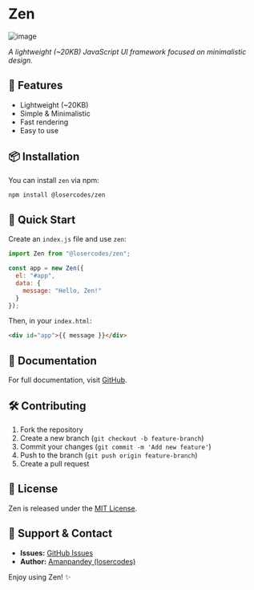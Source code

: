 # Zen

![image](https://github.com/user-attachments/assets/a6c8d327-3afa-45c4-ac21-2edf172da0eb)
 
*A lightweight (~20KB) JavaScript UI framework focused on minimalistic design.*

## 🚀 Features
- Lightweight (~20KB)
- Simple & Minimalistic
- Fast rendering
- Easy to use

## 📦 Installation
You can install `zen` via npm:

```sh
npm install @losercodes/zen
```

## 🚀 Quick Start

Create an `index.js` file and use `zen`:

```js
import Zen from "@losercodes/zen";

const app = new Zen({
  el: "#app",
  data: {
    message: "Hello, Zen!"
  }
});
```

Then, in your `index.html`:

```html
<div id="app">{{ message }}</div>
```

## 📖 Documentation
For full documentation, visit [GitHub](https://github.com/losercodes/zen#readme).

## 🛠 Contributing
1. Fork the repository
2. Create a new branch (`git checkout -b feature-branch`)
3. Commit your changes (`git commit -m 'Add new feature'`)
4. Push to the branch (`git push origin feature-branch`)
5. Create a pull request

## 📜 License
Zen is released under the [MIT License](LICENSE).

## 💬 Support & Contact
- **Issues:** [GitHub Issues](https://github.com/losercodes/zen/issues)
- **Author:** [Amanpandey (losercodes)](https://github.com/losercodes)

Enjoy using Zen! ✨

